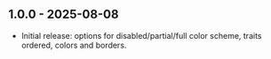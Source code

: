 ## 1.0.0 - 2025-08-08
- Initial release:  options for disabled/partial/full color scheme, traits ordered, colors and borders.
